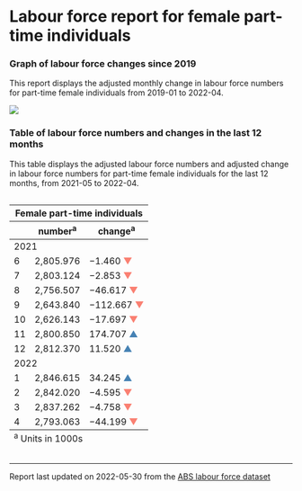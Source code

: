 Labour force report for female part-time individuals
================

### Graph of labour force changes since 2019

This report displays the adjusted monthly change in labour force numbers
for part-time female individuals from 2019-01 to 2022-04.

![](C:/Users/Erika/OneDrive/Desktop/git_repos/abs_labour_force_report/output/female_part-time_report_files/figure-gfm/unnamed-chunk-2-1.png)<!-- -->

### Table of labour force numbers and changes in the last 12 months

This table displays the adjusted labour force numbers and adjusted
change in labour force numbers for part-time female individuals for the
last 12 months, from 2021-05 to 2022-04.

<div id="nifqakdmlu" style="overflow-x:auto;overflow-y:auto;width:auto;height:auto;">
<style>html {
  font-family: -apple-system, BlinkMacSystemFont, 'Segoe UI', Roboto, Oxygen, Ubuntu, Cantarell, 'Helvetica Neue', 'Fira Sans', 'Droid Sans', Arial, sans-serif;
}

#nifqakdmlu .gt_table {
  display: table;
  border-collapse: collapse;
  margin-left: auto;
  margin-right: auto;
  color: #333333;
  font-size: small;
  font-weight: normal;
  font-style: normal;
  background-color: #FFFFFF;
  width: auto;
  border-top-style: solid;
  border-top-width: 2px;
  border-top-color: #A8A8A8;
  border-right-style: none;
  border-right-width: 2px;
  border-right-color: #D3D3D3;
  border-bottom-style: solid;
  border-bottom-width: 2px;
  border-bottom-color: #A8A8A8;
  border-left-style: none;
  border-left-width: 2px;
  border-left-color: #D3D3D3;
}

#nifqakdmlu .gt_heading {
  background-color: #FFFFFF;
  text-align: center;
  border-bottom-color: #FFFFFF;
  border-left-style: none;
  border-left-width: 1px;
  border-left-color: #D3D3D3;
  border-right-style: none;
  border-right-width: 1px;
  border-right-color: #D3D3D3;
}

#nifqakdmlu .gt_title {
  color: #333333;
  font-size: 125%;
  font-weight: initial;
  padding-top: 4px;
  padding-bottom: 4px;
  padding-left: 5px;
  padding-right: 5px;
  border-bottom-color: #FFFFFF;
  border-bottom-width: 0;
}

#nifqakdmlu .gt_subtitle {
  color: #333333;
  font-size: 85%;
  font-weight: initial;
  padding-top: 0;
  padding-bottom: 6px;
  padding-left: 5px;
  padding-right: 5px;
  border-top-color: #FFFFFF;
  border-top-width: 0;
}

#nifqakdmlu .gt_bottom_border {
  border-bottom-style: solid;
  border-bottom-width: 2px;
  border-bottom-color: #D3D3D3;
}

#nifqakdmlu .gt_col_headings {
  border-top-style: solid;
  border-top-width: 2px;
  border-top-color: #D3D3D3;
  border-bottom-style: solid;
  border-bottom-width: 2px;
  border-bottom-color: #D3D3D3;
  border-left-style: none;
  border-left-width: 1px;
  border-left-color: #D3D3D3;
  border-right-style: none;
  border-right-width: 1px;
  border-right-color: #D3D3D3;
}

#nifqakdmlu .gt_col_heading {
  color: #333333;
  background-color: #FFFFFF;
  font-size: 100%;
  font-weight: normal;
  text-transform: inherit;
  border-left-style: none;
  border-left-width: 1px;
  border-left-color: #D3D3D3;
  border-right-style: none;
  border-right-width: 1px;
  border-right-color: #D3D3D3;
  vertical-align: bottom;
  padding-top: 5px;
  padding-bottom: 6px;
  padding-left: 5px;
  padding-right: 5px;
  overflow-x: hidden;
}

#nifqakdmlu .gt_column_spanner_outer {
  color: #333333;
  background-color: #FFFFFF;
  font-size: 100%;
  font-weight: normal;
  text-transform: inherit;
  padding-top: 0;
  padding-bottom: 0;
  padding-left: 4px;
  padding-right: 4px;
}

#nifqakdmlu .gt_column_spanner_outer:first-child {
  padding-left: 0;
}

#nifqakdmlu .gt_column_spanner_outer:last-child {
  padding-right: 0;
}

#nifqakdmlu .gt_column_spanner {
  border-bottom-style: solid;
  border-bottom-width: 2px;
  border-bottom-color: #D3D3D3;
  vertical-align: bottom;
  padding-top: 5px;
  padding-bottom: 5px;
  overflow-x: hidden;
  display: inline-block;
  width: 100%;
}

#nifqakdmlu .gt_group_heading {
  padding-top: 8px;
  padding-bottom: 8px;
  padding-left: 5px;
  padding-right: 5px;
  color: #333333;
  background-color: #FFFFFF;
  font-size: 100%;
  font-weight: initial;
  text-transform: inherit;
  border-top-style: solid;
  border-top-width: 2px;
  border-top-color: #D3D3D3;
  border-bottom-style: solid;
  border-bottom-width: 2px;
  border-bottom-color: #D3D3D3;
  border-left-style: none;
  border-left-width: 1px;
  border-left-color: #D3D3D3;
  border-right-style: none;
  border-right-width: 1px;
  border-right-color: #D3D3D3;
  vertical-align: middle;
}

#nifqakdmlu .gt_empty_group_heading {
  padding: 0.5px;
  color: #333333;
  background-color: #FFFFFF;
  font-size: 100%;
  font-weight: initial;
  border-top-style: solid;
  border-top-width: 2px;
  border-top-color: #D3D3D3;
  border-bottom-style: solid;
  border-bottom-width: 2px;
  border-bottom-color: #D3D3D3;
  vertical-align: middle;
}

#nifqakdmlu .gt_from_md > :first-child {
  margin-top: 0;
}

#nifqakdmlu .gt_from_md > :last-child {
  margin-bottom: 0;
}

#nifqakdmlu .gt_row {
  padding-top: 8px;
  padding-bottom: 8px;
  padding-left: 5px;
  padding-right: 5px;
  margin: 10px;
  border-top-style: solid;
  border-top-width: 1px;
  border-top-color: #D3D3D3;
  border-left-style: none;
  border-left-width: 1px;
  border-left-color: #D3D3D3;
  border-right-style: none;
  border-right-width: 1px;
  border-right-color: #D3D3D3;
  vertical-align: middle;
  overflow-x: hidden;
}

#nifqakdmlu .gt_stub {
  color: #333333;
  background-color: #FFFFFF;
  font-size: 100%;
  font-weight: initial;
  text-transform: inherit;
  border-right-style: solid;
  border-right-width: 2px;
  border-right-color: #D3D3D3;
  padding-left: 5px;
  padding-right: 5px;
}

#nifqakdmlu .gt_stub_row_group {
  color: #333333;
  background-color: #FFFFFF;
  font-size: 100%;
  font-weight: initial;
  text-transform: inherit;
  border-right-style: solid;
  border-right-width: 2px;
  border-right-color: #D3D3D3;
  padding-left: 5px;
  padding-right: 5px;
  vertical-align: top;
}

#nifqakdmlu .gt_row_group_first td {
  border-top-width: 2px;
}

#nifqakdmlu .gt_summary_row {
  color: #333333;
  background-color: #FFFFFF;
  text-transform: inherit;
  padding-top: 8px;
  padding-bottom: 8px;
  padding-left: 5px;
  padding-right: 5px;
}

#nifqakdmlu .gt_first_summary_row {
  border-top-style: solid;
  border-top-color: #D3D3D3;
}

#nifqakdmlu .gt_first_summary_row.thick {
  border-top-width: 2px;
}

#nifqakdmlu .gt_last_summary_row {
  padding-top: 8px;
  padding-bottom: 8px;
  padding-left: 5px;
  padding-right: 5px;
  border-bottom-style: solid;
  border-bottom-width: 2px;
  border-bottom-color: #D3D3D3;
}

#nifqakdmlu .gt_grand_summary_row {
  color: #333333;
  background-color: #FFFFFF;
  text-transform: inherit;
  padding-top: 8px;
  padding-bottom: 8px;
  padding-left: 5px;
  padding-right: 5px;
}

#nifqakdmlu .gt_first_grand_summary_row {
  padding-top: 8px;
  padding-bottom: 8px;
  padding-left: 5px;
  padding-right: 5px;
  border-top-style: double;
  border-top-width: 6px;
  border-top-color: #D3D3D3;
}

#nifqakdmlu .gt_striped {
  background-color: rgba(128, 128, 128, 0.05);
}

#nifqakdmlu .gt_table_body {
  border-top-style: solid;
  border-top-width: 2px;
  border-top-color: #D3D3D3;
  border-bottom-style: solid;
  border-bottom-width: 2px;
  border-bottom-color: #D3D3D3;
}

#nifqakdmlu .gt_footnotes {
  color: #333333;
  background-color: #FFFFFF;
  border-bottom-style: none;
  border-bottom-width: 2px;
  border-bottom-color: #D3D3D3;
  border-left-style: none;
  border-left-width: 2px;
  border-left-color: #D3D3D3;
  border-right-style: none;
  border-right-width: 2px;
  border-right-color: #D3D3D3;
}

#nifqakdmlu .gt_footnote {
  margin: 0px;
  font-size: 90%;
  padding-left: 4px;
  padding-right: 4px;
  padding-left: 5px;
  padding-right: 5px;
}

#nifqakdmlu .gt_sourcenotes {
  color: #333333;
  background-color: #FFFFFF;
  border-bottom-style: none;
  border-bottom-width: 2px;
  border-bottom-color: #D3D3D3;
  border-left-style: none;
  border-left-width: 2px;
  border-left-color: #D3D3D3;
  border-right-style: none;
  border-right-width: 2px;
  border-right-color: #D3D3D3;
}

#nifqakdmlu .gt_sourcenote {
  font-size: 90%;
  padding-top: 4px;
  padding-bottom: 4px;
  padding-left: 5px;
  padding-right: 5px;
}

#nifqakdmlu .gt_left {
  text-align: left;
}

#nifqakdmlu .gt_center {
  text-align: center;
}

#nifqakdmlu .gt_right {
  text-align: right;
  font-variant-numeric: tabular-nums;
}

#nifqakdmlu .gt_font_normal {
  font-weight: normal;
}

#nifqakdmlu .gt_font_bold {
  font-weight: bold;
}

#nifqakdmlu .gt_font_italic {
  font-style: italic;
}

#nifqakdmlu .gt_super {
  font-size: 65%;
}

#nifqakdmlu .gt_two_val_uncert {
  display: inline-block;
  line-height: 1em;
  text-align: right;
  font-size: 60%;
  vertical-align: -0.25em;
  margin-left: 0.1em;
}

#nifqakdmlu .gt_footnote_marks {
  font-style: italic;
  font-weight: normal;
  font-size: 75%;
  vertical-align: 0.4em;
}

#nifqakdmlu .gt_asterisk {
  font-size: 100%;
  vertical-align: 0;
}

#nifqakdmlu .gt_slash_mark {
  font-size: 0.7em;
  line-height: 0.7em;
  vertical-align: 0.15em;
}

#nifqakdmlu .gt_fraction_numerator {
  font-size: 0.6em;
  line-height: 0.6em;
  vertical-align: 0.45em;
}

#nifqakdmlu .gt_fraction_denominator {
  font-size: 0.6em;
  line-height: 0.6em;
  vertical-align: -0.05em;
}
</style>
<table class="gt_table">
  <thead class="gt_header">
    <tr>
      <th colspan="3" class="gt_heading gt_title gt_font_normal gt_bottom_border" style>Female part-time individuals</th>
    </tr>
    
  </thead>
  <thead class="gt_col_headings">
    <tr>
      <th class="gt_col_heading gt_columns_bottom_border gt_left" rowspan="1" colspan="1"></th>
      <th class="gt_col_heading gt_columns_bottom_border gt_right" rowspan="1" colspan="1">number<sup class="gt_footnote_marks">a</sup></th>
      <th class="gt_col_heading gt_columns_bottom_border gt_right" rowspan="1" colspan="1">change<sup class="gt_footnote_marks">a</sup></th>
    </tr>
  </thead>
  <tbody class="gt_table_body">
    <tr class="gt_group_heading_row">
      <td colspan="3" class="gt_group_heading">2021</td>
    </tr>
    <tr class="gt_row_group_first"><td class="gt_row gt_right gt_stub">6</td>
<td class="gt_row gt_right">2,805.976</td>
<td class="gt_row gt_right">&minus;1.460 <span style="color:salmon">&#9660;</span></td></tr>
    <tr><td class="gt_row gt_right gt_stub">7</td>
<td class="gt_row gt_right">2,803.124</td>
<td class="gt_row gt_right">&minus;2.853 <span style="color:salmon">&#9660;</span></td></tr>
    <tr><td class="gt_row gt_right gt_stub">8</td>
<td class="gt_row gt_right">2,756.507</td>
<td class="gt_row gt_right">&minus;46.617 <span style="color:salmon">&#9660;</span></td></tr>
    <tr><td class="gt_row gt_right gt_stub">9</td>
<td class="gt_row gt_right">2,643.840</td>
<td class="gt_row gt_right">&minus;112.667 <span style="color:salmon">&#9660;</span></td></tr>
    <tr><td class="gt_row gt_right gt_stub">10</td>
<td class="gt_row gt_right">2,626.143</td>
<td class="gt_row gt_right">&minus;17.697 <span style="color:salmon">&#9660;</span></td></tr>
    <tr><td class="gt_row gt_right gt_stub">11</td>
<td class="gt_row gt_right">2,800.850</td>
<td class="gt_row gt_right">174.707 <span style="color:steelblue">&#9650;</span></td></tr>
    <tr><td class="gt_row gt_right gt_stub">12</td>
<td class="gt_row gt_right">2,812.370</td>
<td class="gt_row gt_right">11.520 <span style="color:steelblue">&#9650;</span></td></tr>
    <tr class="gt_group_heading_row">
      <td colspan="3" class="gt_group_heading">2022</td>
    </tr>
    <tr class="gt_row_group_first"><td class="gt_row gt_right gt_stub">1</td>
<td class="gt_row gt_right">2,846.615</td>
<td class="gt_row gt_right">34.245 <span style="color:steelblue">&#9650;</span></td></tr>
    <tr><td class="gt_row gt_right gt_stub">2</td>
<td class="gt_row gt_right">2,842.020</td>
<td class="gt_row gt_right">&minus;4.595 <span style="color:salmon">&#9660;</span></td></tr>
    <tr><td class="gt_row gt_right gt_stub">3</td>
<td class="gt_row gt_right">2,837.262</td>
<td class="gt_row gt_right">&minus;4.758 <span style="color:salmon">&#9660;</span></td></tr>
    <tr><td class="gt_row gt_right gt_stub">4</td>
<td class="gt_row gt_right">2,793.063</td>
<td class="gt_row gt_right">&minus;44.199 <span style="color:salmon">&#9660;</span></td></tr>
  </tbody>
  
  <tfoot class="gt_footnotes">
    <tr>
      <td class="gt_footnote" colspan="3"><sup class="gt_footnote_marks">a</sup> Units in 1000s</td>
    </tr>
  </tfoot>
</table>
</div>

------------------------------------------------------------------------

Report last updated on 2022-05-30 from the [ABS labour force
dataset](https://www.abs.gov.au/statistics/labour/employment-and-unemployment/labour-force-australia/latest-release)
